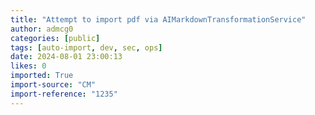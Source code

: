 ```yaml
---
title: "Attempt to import pdf via AIMarkdownTransformationService"
author: admcg0
categories: [public]
tags: [auto-import, dev, sec, ops]
date: 2024-08-01 23:00:13
likes: 0
imported: True 
import-source: "CM"
import-reference: "1235"
---
```


